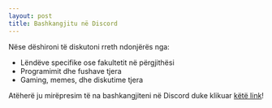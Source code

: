 ```yaml
---
layout: post
title: Bashkangjitu në Discord
---
```


Nëse dëshironi të diskutoni rreth ndonjërës nga:

- Lëndëve specifike ose fakultetit në përgjithësi
- Programimit dhe fushave tjera
- Gaming, memes, dhe diskutime tjera

Atëherë ju mirëpresim të na bashkangjiteni në Discord duke klikuar [këtë link](https://discord.gg/83fAWDV5Hq)!
